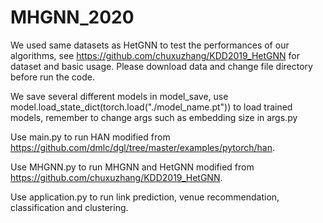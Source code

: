# MHGNN_2020

We used same datasets as HetGNN to test the performances of our algorithms, see https://github.com/chuxuzhang/KDD2019_HetGNN for dataset and basic usage. Please download data and change file directory before run the code.

We save several different models in model_save,  use model.load_state_dict(torch.load("./model_name.pt")) to load trained models, remember to change args such as embedding size in args.py

Use main.py to run HAN modified from https://github.com/dmlc/dgl/tree/master/examples/pytorch/han.

Use MHGNN.py to run MHGNN and HetGNN modified from https://github.com/chuxuzhang/KDD2019_HetGNN.

Use application.py to run link prediction, venue recommendation, classification and clustering.
